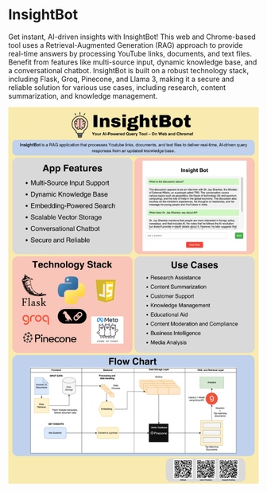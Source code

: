 # InsightBot
Get instant, AI-driven insights with InsightBot! This web and Chrome-based tool uses a Retrieval-Augmented Generation (RAG) approach to provide real-time answers by processing YouTube links, documents, and text files. Benefit from features like multi-source input, dynamic knowledge base, and a conversational chatbot. InsightBot is built on a robust technology stack, including Flask, Groq, Pinecone, and Llama 3, making it a secure and reliable solution for various use cases, including research, content summarization, and knowledge management.

![Poster Page](project_poster.png)
